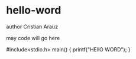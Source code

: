 # hello-word
author Cristian Arauz  


may code will go here


#include<stdio.h>
main()
{ 
  printf("HEllO WORD");
  }
